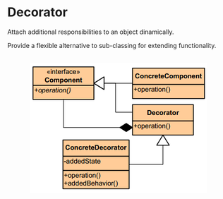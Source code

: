 # Decorator
<p>Attach additional responsibilities to an object dinamically.</p>
<p>Provide a flexible alternative to sub-classing for extending functionality.</p>

<br/>

<div align="center">
  <a><img src="https://github.com/Akorra/HeadFirstDesignPatternsCpp/blob/master/Decorator/dia.png"></a><br><br>
</div>
